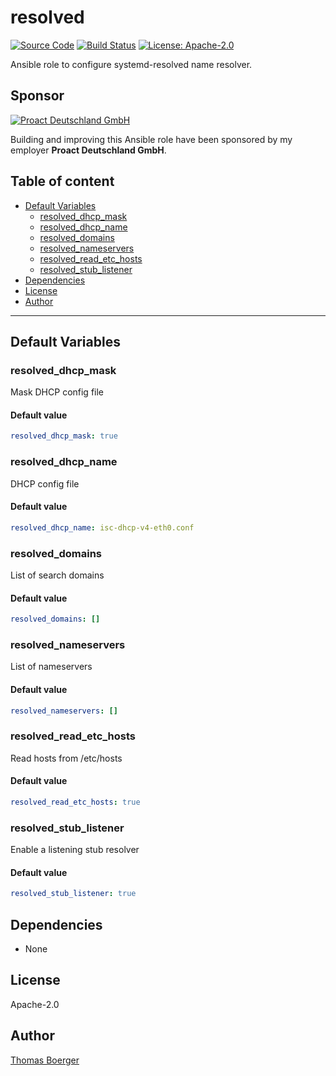 # resolved

[![Source Code](https://img.shields.io/badge/github-source%20code-blue?logo=github&logoColor=white)](https://github.com/rolehippie/resolved) [![Build Status](https://img.shields.io/drone/build/rolehippie/resolved/master?logo=drone)](https://cloud.drone.io/rolehippie/resolved) [![License: Apache-2.0](https://img.shields.io/github/license/rolehippie/resolved)](https://github.com/rolehippie/resolved/blob/master/LICENSE) 

Ansible role to configure systemd-resolved name resolver. 

## Sponsor 

[![Proact Deutschland GmbH](https://proact.eu/wp-content/uploads/2020/03/proact-logo.png)](https://proact.eu) 

Building and improving this Ansible role have been sponsored by my employer **Proact Deutschland GmbH**.

## Table of content

* [Default Variables](#default-variables)
  * [resolved_dhcp_mask](#resolved_dhcp_mask)
  * [resolved_dhcp_name](#resolved_dhcp_name)
  * [resolved_domains](#resolved_domains)
  * [resolved_nameservers](#resolved_nameservers)
  * [resolved_read_etc_hosts](#resolved_read_etc_hosts)
  * [resolved_stub_listener](#resolved_stub_listener)
* [Dependencies](#dependencies)
* [License](#license)
* [Author](#author)

---

## Default Variables

### resolved_dhcp_mask

Mask DHCP config file

#### Default value

```YAML
resolved_dhcp_mask: true
```

### resolved_dhcp_name

DHCP config file

#### Default value

```YAML
resolved_dhcp_name: isc-dhcp-v4-eth0.conf
```

### resolved_domains

List of search domains

#### Default value

```YAML
resolved_domains: []
```

### resolved_nameservers

List of nameservers

#### Default value

```YAML
resolved_nameservers: []
```

### resolved_read_etc_hosts

Read hosts from /etc/hosts

#### Default value

```YAML
resolved_read_etc_hosts: true
```

### resolved_stub_listener

Enable a listening stub resolver

#### Default value

```YAML
resolved_stub_listener: true
```

## Dependencies

* None

## License

Apache-2.0

## Author

[Thomas Boerger](https://github.com/tboerger)
